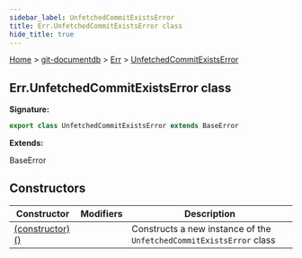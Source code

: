 ```yaml
---
sidebar_label: UnfetchedCommitExistsError
title: Err.UnfetchedCommitExistsError class
hide_title: true
---
```


[Home](./index.md) &gt; [git-documentdb](./git-documentdb.md) &gt; [Err](./git-documentdb.err.md) &gt; [UnfetchedCommitExistsError](./git-documentdb.err.unfetchedcommitexistserror.md)

## Err.UnfetchedCommitExistsError class


<b>Signature:</b>

```typescript
export class UnfetchedCommitExistsError extends BaseError 
```
<b>Extends:</b>

BaseError

## Constructors

|  Constructor | Modifiers | Description |
|  --- | --- | --- |
|  [(constructor)()](./git-documentdb.err.unfetchedcommitexistserror._constructor_.md) |  | Constructs a new instance of the <code>UnfetchedCommitExistsError</code> class |


